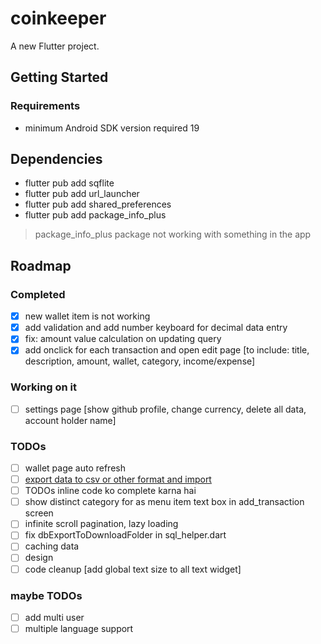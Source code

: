 # coinkeeper

A new Flutter project.

## Getting Started
### Requirements
- minimum Android SDK version required 19

## Dependencies
- flutter pub add sqflite
- flutter pub add url_launcher
- flutter pub add shared_preferences
- flutter pub add package_info_plus
> package_info_plus package not working with something in the app

## Roadmap
### Completed
- [x] new wallet item is not working
- [x] add validation and add number keyboard for decimal data entry
- [x] fix: amount value calculation on updating query
- [x] add onclick for each transaction and open edit page [to include: title, description, amount, wallet, category, income/expense]

### Working on it
- [ ] settings page [show github profile, change currency, delete all data, account holder name]

### TODOs
- [ ] wallet page auto refresh
- [ ] [export data to csv or other format and import](https://docs.flutter.dev/cookbook/persistence/reading-writing-files)
- [ ] TODOs inline code ko complete karna hai
- [ ] show distinct category for as menu item text box in add_transaction screen
- [ ] infinite scroll pagination, lazy loading
- [ ] fix dbExportToDownloadFolder in sql_helper.dart
- [ ] caching data
- [ ] design
- [ ] code cleanup [add global text size to all text widget]

### maybe TODOs
- [ ] add multi user
- [ ] multiple language support